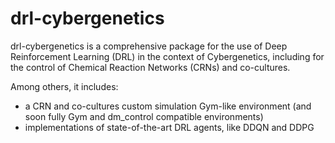 # drl-cybergenetics

drl-cybergenetics is a comprehensive package for the use of Deep Reinforcement Learning (DRL) in the context of Cybergenetics, including for the control of Chemical Reaction Networks (CRNs) and co-cultures.

Among others, it includes:
- a CRN and co-cultures custom simulation Gym-like environment (and soon fully Gym and dm_control compatible environments)
- implementations of state-of-the-art DRL agents, like DDQN and DDPG 
